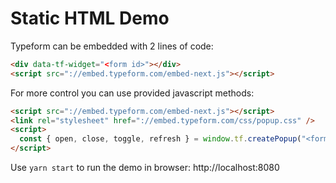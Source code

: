 # Static HTML Demo

Typeform can be embedded with 2 lines of code:

```html
<div data-tf-widget="<form id>"></div>
<script src="://embed.typeform.com/embed-next.js"></script>
```

For more control you can use provided javascript methods:

```html
<script src="://embed.typeform.com/embed-next.js"></script>
<link rel="stylesheet" href="://embed.typeform.com/css/popup.css" />
<script>
  const { open, close, toggle, refresh } = window.tf.createPopup("<form id>");
</script>
```

Use `yarn start` to run the demo in browser: http://localhost:8080
